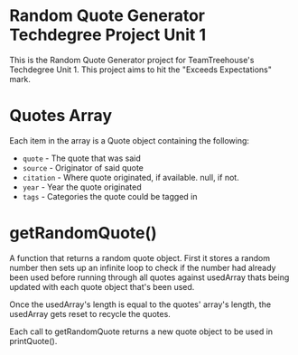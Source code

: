 # Random Quote Generator Techdegree Project Unit 1

This is the Random Quote Generator project for TeamTreehouse's Techdegree Unit 1.
This project aims to hit the "Exceeds Expectations" mark.

# Quotes Array

Each item in the array is a Quote object containing the following:

* `quote` - The quote that was said
* `source` - Originator of said quote
* `citation` - Where quote originated, if available. null, if not.
* `year` - Year the quote originated
* `tags` - Categories the quote could be tagged in

# getRandomQuote()

A function that returns a random quote object.
First it stores a random number then sets up an infinite loop to check if the number had already been used before running through all quotes against  usedArray thats being updated with each quote object that's been used.

Once the usedArray's length is equal to the quotes' array's length, the usedArray gets reset to recycle the quotes.

Each call to getRandomQuote returns a new quote object to be used in printQuote().
